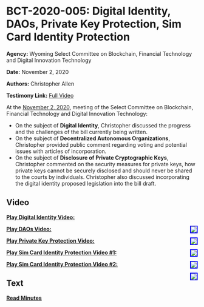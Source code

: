 # BCT-2020-005: Digital Identity, DAOs, Private Key Protection, Sim Card Identity Protection

**Agency:** Wyoming Select Committee on Blockchain, Financial Technology and Digital Innovation Technology

**Date:** November 2, 2020

**Authors:** Christopher Allen

**Testimony Link:** [Full Video](https://www.youtube.com/watch?v=b91getiQVc4)

At the [November 2, 2020](https://wyoleg.gov/InterimCommittee/2020/S19-20201102MeetingMinutes.pdf), meeting of the Select Committee on Blockchain, Financial Technology and Digital Innovation Technology:
* On the subject of **Digital Identity**, Christopher discussed the progress and the challenges of the bill currently being written. 
* On the subject of **Decentralized Autonomous Organizations**, Christopher provided public comment regarding voting and potential issues with articles of incorporation. 
* On the subject of **Disclosure of Private Cryptographic Keys**, Christopher commented on the security measures for private keys, how private keys cannot be securely disclosed and should never be shared to the courts by individuals. Christopher also discussed incorporating the digital identity proposed legislation into the bill draft. 

## Video

<a href="https://www.youtube.com/watch?v=b91getiQVc4&t=10470s"><b>Play Digital Identity Video:</b></a>

<a href="https://www.youtube.com/watch?v=b91getiQVc4&t=10470s"><img src="https://img.youtube.com/vi/b91getiQVc4/hqdefault.jpg" style="float: right; border: 2px solid blue"></a>

<a href="https://www.youtube.com/watch?v=b91getiQVc4&t=14175s"><b>Play DAOs Video:</b></a>

<a href="https://www.youtube.com/watch?v=b91getiQVc4&t=14175s"><img src="https://img.youtube.com/vi/b91getiQVc4/hqdefault.jpg" style="float: right; border: 2px solid blue"></a>

<a href="https://www.youtube.com/watch?v=b91getiQVc4&t=3165s"><b>Play Private Key Protection Video:</b></a>

<a href="https://www.youtube.com/watch?v=b91getiQVc4&t=3165s"><img src="https://img.youtube.com/vi/b91getiQVc4/hqdefault.jpg" style="float: right; border: 2px solid blue"></a>

<a href="https://www.youtube.com/watch?v=b91getiQVc4&t=0s"><b>Play Sim Card Identity Protection Video #1:</b></a>

<a href="https://www.youtube.com/watch?v=b91getiQVc4&t=0s"><img src="https://img.youtube.com/vi/b91getiQVc4/hqdefault.jpg" style="float: right; border: 2px solid blue"></a>

<a href="https://www.youtube.com/watch?v=b91getiQVc4&t=9890s"><b>Play Sim Card Identity Protection Video #2:</b></a>

<a href="https://www.youtube.com/watch?v=b91getiQVc4&t=9890s"><img src="https://img.youtube.com/vi/b91getiQVc4/hqdefault.jpg" style="float: right; border: 2px solid blue"></a>

## Text

<a href="https://wyoleg.gov/InterimCommittee/2020/S19-20201102MeetingMinutes.pdf"><b>Read Minutes</b></a>
